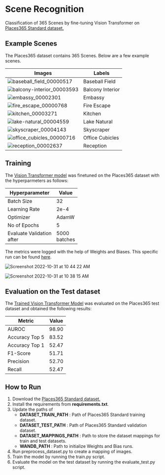 # Scene Recognition
Classification of 365 Scenes by fine-tuning Vision Transformer on [Places365 Standard dataset.](http://places2.csail.mit.edu/)

## Example Scenes

The Places365 dataset contains 365 Scenes. Below are a few example scenes.

| Images | Labels|
|--------|-------|
| ![baseball_field_00000517](https://user-images.githubusercontent.com/25534697/184756455-7ab798bb-2cd4-4907-8e8b-0c3060361d40.png)| Baseball Field|
| ![balcony-interior_00003593](https://user-images.githubusercontent.com/25534697/184755710-c8c113af-a5c7-43d6-9177-29132822f51a.png)| Balcony Interior|
|![embassy_00002301](https://user-images.githubusercontent.com/25534697/184756740-e6916a91-7f1b-4064-9e1c-821bc6b05b5c.png) | Embassy|
|![fire_escape_00000768](https://user-images.githubusercontent.com/25534697/184756768-c84e25ad-de66-44a4-92b6-4eeed9d706ca.png) | Fire Escape |
|![kitchen_00003271](https://user-images.githubusercontent.com/25534697/184756813-f8d3ef9d-a664-4e28-9b4f-d0c83bc2d711.png) | Kitchen |
|![lake-natural_00004559](https://user-images.githubusercontent.com/25534697/184756833-1ba4305f-33dc-4083-81ae-6968f249e0ef.png) | Lake Natural |
|![skyscraper_00004143](https://user-images.githubusercontent.com/25534697/184756915-62223fbd-dd21-437a-aa20-43e1f17eb0d8.png) | Skyscraper |
|![office_cubicles_00000716](https://user-images.githubusercontent.com/25534697/184757003-01c637b8-5eff-40c6-9032-ed7c395713e8.png) | Office Cubicles |
|![reception_00002637](https://user-images.githubusercontent.com/25534697/184757030-c9def29e-45d8-4f34-ba4d-6a9f0aefbcaa.png) | Reception |


## Training


The [Vision Transformer model](https://huggingface.co/docs/transformers/model_doc/vit) was finetuned on the Places365 dataset with the hyperparmeters as follows:

|Hyperparameter | Value |
|---------------|-------|
| Batch Size | 32      |
| Learning Rate | 2e-4 |
| Optimizer | AdamW    |
| No of Epochs | 5           |
| Evaluate Validation </br> after | 5000 </br> batches|


The metrics were logged with the help of Weights and Biases. This specific run can be found [here](https://wandb.ai/kishanmurthyusc/Places365/runs/1pv3a7ql).

![Screenshot 2022-10-31 at 10 44 22 AM](https://user-images.githubusercontent.com/25534697/199074305-027e7a2d-8cbf-4d5b-9c0d-9c4a25b3b0b8.png)

![Screenshot 2022-10-31 at 10 38 15 AM](https://user-images.githubusercontent.com/25534697/199073641-e847c75a-1483-4262-b1a1-3732c9cae6f2.png)


## Evaluation on the Test dataset

The [Trained Vision Transformer Model](https://api.wandb.ai/files/kishanmurthyusc/Places365/1vio1g1i/vit_trained.pt) was evaluated on the Places365 test dataset and obtained the following results:

| Metric |Value |
|--------|-----------|
|AUROC | 98.90 |
|Accuracy Top 5 | 83.52 |
|Accuracy Top 1 | 52.47|
|F1-Score | 51.71|
|Precision| 52.70 |
|Recall | 52.47 |

## How to Run
1. Download the [Places365 Standard dataset.](http://places2.csail.mit.edu/)
2. Install the requirements from **requirements.txt**.
3. Update the paths of 
    - **DATASET_TRAIN_PATH** : Path of Places365 Standard training dataset.
    - **DATASET_TEST_PATH** : Path of Places365 Standard validation dataset.
    - **DATASET_MAPPINGS_PATH** : Path to store the dataset mappings for train and test datasets.
    - **WANDB_PATH** : Path to initialize Weights and Bias runs.
4.  Run preprocess_dataset.py to create a mapping of images.
5.  Train the model by running the train.py script.
6.  Evaluate the model on the test dataset by running the evaluate_test.py script.
